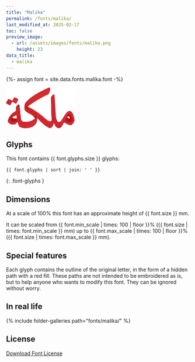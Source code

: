 ```yaml
---
title: "Malika"
permalink: /fonts/malika/
last_modified_at: 2025-02-17
toc: false
preview_image:
  - url: /assets/images/fonts/malika.png
    height: 23
data_title:
  - malika
---
```

{%- assign font = site.data.fonts.malika.font -%}

![malika](/assets/images/fonts/malika.png)

## Glyphs

This font contains  {{ font.glyphs.size }} glyphs:

```
{{ font.glyphs | sort | join: ' ' }}
```
{: .font-glyphs }

## Dimensions

At a scale of 100% this font has an approximate height of {{ font.size }} mm. 

It can be scaled from {{ font.min_scale | times: 100 | floor }}% ({{ font.size | times: font.min_scale }} mm)
up to {{ font.max_scale | times: 100 | floor }}% ({{ font.size | times: font.max_scale }} mm).

## Special features

Each glyph contains the outline of the original letter, in the form of a hidden path with a red fill. These paths are not intended to be embroidered as is, but to help anyone who wants to modify this font. They can be ignored without worry.

## In real life

{% include folder-galleries path="fonts/malika/" %}

## License

[Download Font License](https://github.com/inkstitch/inkstitch/tree/main/fonts/malika/LICENSE)
